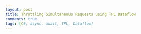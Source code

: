```yaml
---
layout: post
title: Throttling Simultaneous Requests using TPL Dataflow
comments: true
tags: [C#, async, await, TPL, Dataflow]
---
```

